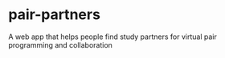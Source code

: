 # pair-partners
A web app that helps people find study partners for virtual pair programming and collaboration
